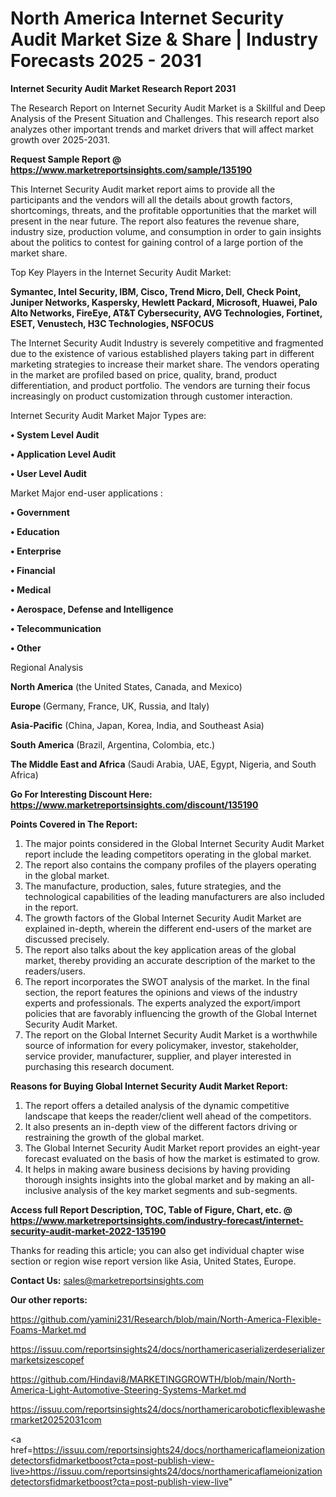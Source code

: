  # North America Internet Security Audit Market Size & Share | Industry Forecasts 2025 - 2031

<strong>Internet Security Audit Market Research Report 2031</strong>

The Research Report on Internet Security Audit Market is a Skillful and Deep Analysis of the Present Situation and Challenges. This research report also analyzes other important trends and market drivers that will affect market growth over 2025-2031.

<strong>Request Sample Report @ <a href=https://www.marketreportsinsights.com/sample/135190>https://www.marketreportsinsights.com/sample/135190</a></strong>

This Internet Security Audit market report aims to provide all the participants and the vendors will all the details about growth factors, shortcomings, threats, and the profitable opportunities that the market will present in the near future. The report also features the revenue share, industry size, production volume, and consumption in order to gain insights about the politics to contest for gaining control of a large portion of the market share.

Top Key Players in the Internet Security Audit Market:

<strong>Symantec, Intel Security, IBM, Cisco, Trend Micro, Dell, Check Point, Juniper Networks, Kaspersky, Hewlett Packard, Microsoft, Huawei, Palo Alto Networks, FireEye, AT&T Cybersecurity, AVG Technologies, Fortinet, ESET, Venustech, H3C Technologies, NSFOCUS</strong>

The Internet Security Audit Industry is severely competitive and fragmented due to the existence of various established players taking part in different marketing strategies to increase their market share. The vendors operating in the market are profiled based on price, quality, brand, product differentiation, and product portfolio. The vendors are turning their focus increasingly on product customization through customer interaction.

Internet Security Audit Market Major Types are:

<strong>• System Level Audit

• Application Level Audit

• User Level Audit</strong>

Market Major end-user applications :

<strong>• Government

• Education

• Enterprise

• Financial

• Medical

• Aerospace, Defense and Intelligence

• Telecommunication

• Other</strong>

Regional Analysis

</u><strong><b>North America</b></strong> (the United States, Canada, and Mexico)

<strong><b>Europe </b></strong>(Germany, France, UK, Russia, and Italy)

<strong><b>Asia-Pacific</b></strong> (China, Japan, Korea, India, and Southeast Asia)

<strong><b>South America</b></strong> (Brazil, Argentina, Colombia, etc.)

<strong><b>The Middle East and Africa</b></strong> (Saudi Arabia, UAE, Egypt, Nigeria, and South Africa)

<strong>Go For Interesting Discount Here: <a href=https://www.marketreportsinsights.com/discount/135190>https://www.marketreportsinsights.com/discount/135190</a></strong>

<strong>Points Covered in The Report:</strong>
<ol>
  <li>The major points considered in the Global Internet Security Audit Market report include the leading competitors operating in the global market.</li>
  <li>The report also contains the company profiles of the players operating in the global market.</li>
  <li>The manufacture, production, sales, future strategies, and the technological capabilities of the leading manufacturers are also included in the report.</li>
  <li>The growth factors of the Global Internet Security Audit Market are explained in-depth, wherein the different end-users of the market are discussed precisely.</li>
  <li>The report also talks about the key application areas of the global market, thereby providing an accurate description of the market to the readers/users.</li>
  <li>The report incorporates the SWOT analysis of the market. In the final section, the report features the opinions and views of the industry experts and professionals. The experts analyzed the export/import policies that are favorably influencing the growth of the Global Internet Security Audit Market.</li>
  <li>The report on the Global Internet Security Audit Market is a worthwhile source of information for every policymaker, investor, stakeholder, service provider, manufacturer, supplier, and player interested in purchasing this research document.</li>
</ol>
<strong>Reasons for Buying Global Internet Security Audit Market Report:</strong>

<ol>
  <li>The report offers a detailed analysis of the dynamic competitive landscape that keeps the reader/client well ahead of the competitors.</li>
  <li>It also presents an in-depth view of the different factors driving or restraining the growth of the global market.</li>
  <li>The Global Internet Security Audit Market report provides an eight-year forecast evaluated on the basis of how the market is estimated to grow.</li>
  <li>It helps in making aware business decisions by having providing thorough insights insights into the global market and by making an all-inclusive analysis of the key market segments and sub-segments.</li>
</ol>
<strong>Access full Report Description, TOC, Table of Figure, Chart, etc. @ <a href=https://www.marketreportsinsights.com/industry-forecast/internet-security-audit-market-2022-135190>https://www.marketreportsinsights.com/industry-forecast/internet-security-audit-market-2022-135190</a></strong>


Thanks for reading this article; you can also get individual chapter wise section or region wise report version like Asia, United States, Europe.

<strong>Contact Us:</strong>
sales@marketreportsinsights.com

<strong>Our other reports:</strong>

<a href=https://github.com/yamini231/Research/blob/main/North-America-Flexible-Foams-Market.md>https://github.com/yamini231/Research/blob/main/North-America-Flexible-Foams-Market.md</a>

<a href=https://issuu.com/reportsinsights24/docs/northamericaserializerdeserializermarketsizescopef>https://issuu.com/reportsinsights24/docs/northamericaserializerdeserializermarketsizescopef</a>

<a href=https://github.com/Hindavi8/MARKETINGGROWTH/blob/main/North-America-Light-Automotive-Steering-Systems-Market.md>https://github.com/Hindavi8/MARKETINGGROWTH/blob/main/North-America-Light-Automotive-Steering-Systems-Market.md</a>

<a href=https://issuu.com/reportsinsights24/docs/northamericaroboticflexiblewashermarket20252031com>https://issuu.com/reportsinsights24/docs/northamericaroboticflexiblewashermarket20252031com</a>

<a href=https://issuu.com/reportsinsights24/docs/northamericaflameionizationdetectorsfidmarketboost?cta=post-publish-view-live>https://issuu.com/reportsinsights24/docs/northamericaflameionizationdetectorsfidmarketboost?cta=post-publish-view-live</a>"
